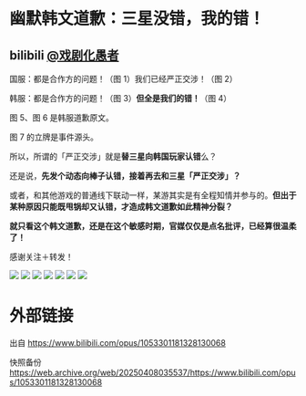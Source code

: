 # 幽默韩文道歉：三星没错，我的错！

## bilibili [@戏剧化愚者](https://space.bilibili.com/19976514)

国服：都是合作方的问题！（图 1）我们已经严正交涉！（图 2）

韩服：都是合作方的问题！（图 3）**但全是我们的错！**（图 4）

图 5、图 6 是韩服道歉原文。

图 7 的立牌是事件源头。

所以，所谓的「严正交涉」就是**替三星向韩国玩家认错**么？

还是说，**先发个动态向棒子认错，接着再去和三星「严正交涉」？**

或者，和其他游戏的普通线下联动一样，某游其实是有全程知情并参与的。**但出于某种原因只能既甩锅却又认错，才造成韩文道歉如此精神分裂？**

**就只看这个韩文道歉，还是在这个敏感时期，官媒仅仅是点名批评，已经算很温柔了！**

感谢关注＋转发！

![](https://raw.githubusercontent.com/KugouGames/iming-blog/refs/heads/main/evil-of-kurogames/images/1053301181328130068/BandiView_1.jpg)
![](https://raw.githubusercontent.com/KugouGames/iming-blog/refs/heads/main/evil-of-kurogames/images/1053301181328130068/BandiView_2.jpg)
![](https://raw.githubusercontent.com/KugouGames/iming-blog/refs/heads/main/evil-of-kurogames/images/1053301181328130068/BandiView_3.jpg)
![](https://raw.githubusercontent.com/KugouGames/iming-blog/refs/heads/main/evil-of-kurogames/images/1053301181328130068/BandiView_4.jpg)
![](https://raw.githubusercontent.com/KugouGames/iming-blog/refs/heads/main/evil-of-kurogames/images/1053301181328130068/BandiView_5.jpg)
![](https://raw.githubusercontent.com/KugouGames/iming-blog/refs/heads/main/evil-of-kurogames/images/1053301181328130068/BandiView_6.jpg)
![](https://raw.githubusercontent.com/KugouGames/iming-blog/refs/heads/main/evil-of-kurogames/images/1053301181328130068/BandiView_7.jpg)

# 外部链接

出自 https://www.bilibili.com/opus/1053301181328130068

快照备份 https://web.archive.org/web/20250408035537/https://www.bilibili.com/opus/1053301181328130068
